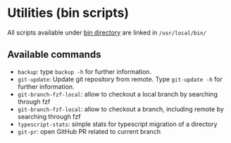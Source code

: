 Utilities (bin scripts)
=======================

All scripts available under [bin directory](https://github.com/themouette/dotfiles/blob/master/bin)
are linked in `/usr/local/bin/`

## Available commands

- `backup`: type `backup -h` for further information.
- `git-update`: Update git repository from remote. Type `git-update -h` for
  further information.
- `git-branch-fzf-local`: allow to checkout a local branch by searching through
  fzf
- `git-branch-fzf-local`: allow to checkout a branch, including remote by
  searching through fzf
- `typescript-stats`: simple stats for typescript migration of a directory
- `git-pr`: open GitHub PR related to current branch

